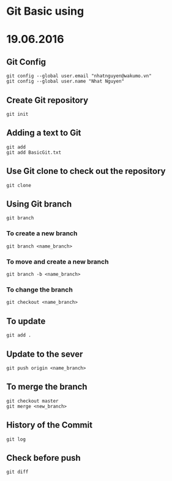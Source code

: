 # Git Basic using
# 19.06.2016

## Git Config

```
git config --global user.email "nhatnguyen@wakumo.vn"
git config --global user.name "Nhat Nguyen"
```
## Create Git repository

```
git init
```

## Adding a text to Git

```
git add 
git add BasicGit.txt
```

## Use Git clone to check out the repository 

```
git clone
```
## Using Git branch

```
git branch 
```
### To create a new branch

```
git branch <name_branch>
```
### To move and create a new branch 

```
git branch -b <name_branch>
```
### To change the branch
```
git checkout <name_branch>
```
## To update
```
git add .
```
## Update to the sever
```
git push origin <name_branch>
```
## To merge the branch
```
git checkout master
git merge <new_branch>

```
## History of the Commit
```
git log
```
## Check before push
```
git diff
```
